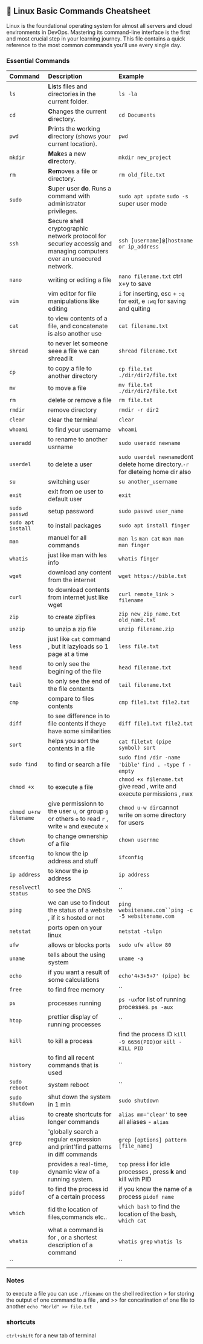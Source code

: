 ## 🐧 Linux Basic Commands Cheatsheet

Linux is the foundational operating system for almost all servers and cloud environments in DevOps. Mastering its command-line interface is the first and most crucial step in  your learning journey. This file contains a quick reference to the most common commands you'll use every single day.

### Essential Commands

| Command | Description | Example |
| :--- | :--- | :--- |
| `ls` | **L**i**s**ts files and directories in the current folder. | `ls -la`|
| `cd` | **C**hanges the current **d**irectory. | `cd Documents` |
| `pwd` | **P**rints the **w**orking **d**irectory (shows your current location). | `pwd` |
| `mkdir` | **M**a**k**es a new **dir**ectory. | `mkdir new_project` |
| `rm` | **R**e**m**oves a file or directory. | `rm old_file.txt` |
| `sudo` | **S**uper **u**ser **do**. Runs a command with administrator privileges. | `sudo apt update` `sudo -s` super user mode|
|`ssh`|**S**ecure **s**hell cryptographic network protocol for securley accessig and managing computers over an unsecured network.|`ssh [username]@[hostname or ip_address`|
|`nano`|writing or editing a file|`nano filename.txt` ctrl x+y to save|
|`vim`|vim editor for file manipulations like editing|`i` for inserting, esc + `:q` for exit, e `:wq` for saving and quiting|
|`cat`|to view contents of a file, and concatenate is also another use|`cat filename.txt`|
|`shread`|to never let someone seee a file we can shread it|`shread filename.txt`|
|`cp`|to copy a file to another directory|`cp file.txt ./dir/dir2/file.txt`|
|`mv`| to move a file|`mv file.txt ./dir/dir2/file.txt`|
|`rm`|delete or remove a file|`rm file.txt`|
|`rmdir`|remove directory|`rmdir -r dir2`|
|`clear`|clear the terminal|`clear`|
|`whoami`|to find your username|`whoami`|
|`useradd`|to rename to another usrname|`sudo useradd newname`|
|`userdel`|to delete a user|`sudo userdel newname`dont delete home directory.`-r` for dleteing home dir also|
|`su`|switching user |`su another_username`|
|`exit`|exit from oe user to default user|`exit`|
|`sudo passwd `|setup password|`sudo passwd user_name`|
|`sudo apt install`|to install packages|`sudo apt install finger`|
|`man`|manuel for all commands |`man ls` `man cat` `man man` `man finger`|
|`whatis`|just like man with les info|`whatis finger`|
|`wget`|download any content from the internet|`wget https://bible.txt`|
|`curl`|to download contents from internet just like wget|`curl remote_link >  filename`|
|`zip`|to create zipfiles|`zip new_zip_name.txt old_name.txt`|
|`unzip`|to unzip a zip file|`unzip filename.zip`|
|`less`|just like `cat` command , but it lazyloads so 1 page at a time|`less file.txt`|
|`head`|to only see the begining of the file|`head filename.txt`|
|`tail`|to only see the end of the file contents|`tail filename.txt`|
|`cmp`|compare to files contents|`cmp file1.txt file2.txt`|
|`diff`|to see difference in to file contents if theye have some similarities|`diff file1.txt file2.txt`|
|`sort`|helps you sort the contents in a file |`cat filetxt (pipe symbol) sort `|
|`sudo find`|to find or search a file |`sudo find /dir -name 'bible'` `find . -type f -empty`|
|`chmod +x`|to execute a file|`chmod +x filename.txt` give read , write and execute permissions , rwx|
|`chmod u+rw filename`|give permissionn to the user `u`, or group `g` or others `o` to read `r` , write `w` and execute `x`|`chmod u-w dir`cannot write on some directory for users|
|`chown`|to change ownership of a file|`chown usernme`|
|`ifconfig`|to know the ip address and stuff |`ifconfig`|
|`ip address`|to know the ip address|`ip address`|
|`resolvectl status`|to see the DNS|``|
|`ping`|we can use to findout the status of a website , if it s hosted or not|`ping websitename.com``ping -c -5 websitename.com`|
|`netstat`|ports open on your linux|`netstat -tulpn`|
|`ufw`|allows or blocks ports |`sudo ufw allow 80`|
|`uname`|tells about the using system|`uname -a`|
|`echo`|if you want a result of some calculations|`echo'4+3+5+7' (pipe) bc`|
|`free`|to find free memory|``|
|`ps`|processes running|`ps -ux`for list of running processes. `ps -aux`|
|`htop`|prettier display of running processes|``|
|`kill`|to kill a process|find the process ID `kill -9 6656(PID)`or `kill -KILL PID`|
|`history`|to find all recent commands that is used|``|
|`sudo reboot`|system reboot|``|
|`sudo shutdown`|shut down the system in 1 min|`sudo shutdown`|
|`alias`|to create shortcuts for longer commands|`alias mm='clear'` to see all aliases - `alias`|
|`grep`|'globally search a regular expression and print'find patterns in diff commands|`grep [options] pattern [file_name]`|
|`top`|provides a real-time, dynamic view of a running system.|`top` press **i** for idle processes , press **k** and kill with PID|
|`pidof`|to find the process id of a certain process|if you know the name of a process `pidof name`|
|`which`|fid the location of files,commands etc..|`which bash` to find the location of the bash, `which cat`|
|`whatis`|what a command is for , or a shortest description of a command|`whatis grep` `whatis ls`|
|``||``|

### Notes
to execute a file you can use `./fiename` on the shell
redirection > for storing the output of one command to a file , and >> for concatination of one file to another `echo "World" >> file.txt`

### shortcuts
`ctrl+shift` for a new tab of terminal
